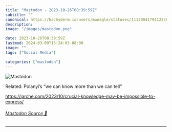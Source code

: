 ```yaml
---
title: "Mastodon - 2023-10-26T08:39:59Z"
subtitle: ""
canonical: https://hachyderm.io/users/mweagle/statuses/111300417941233609
description:
image: "/images/mastodon.png"

date: 2023-10-26T08:39:59Z
lastmod: 2024-03-09T15:24:03-08:00
image: ""
tags: ["Social Media"]

categories: ["mastodon"]
---
```

![Mastodon](/images/mastodon.png)

<p>Related: Polanyi’s “we can know more than we can tell”</p><p><a href="https://jarche.com/2023/10/crucial-knowledge-may-be-impossible-to-express/" target="_blank" rel="nofollow noopener noreferrer" translate="no"><span class="invisible">https://</span><span class="ellipsis">jarche.com/2023/10/crucial-kno</span><span class="invisible">wledge-may-be-impossible-to-express/</span></a></p>


###### [Mastodon Source 🐘](https://hachyderm.io/@mweagle/111300417941233609)

___
